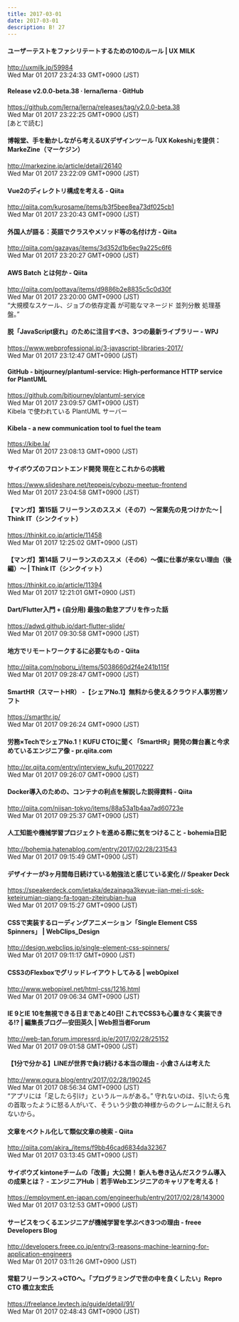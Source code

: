 ```yaml
---
title: 2017-03-01
date: 2017-03-01
description: B! 27
---
```


#### ユーザーテストをファシリテートするための10のルール | UX MILK
http://uxmilk.jp/59984<br>
Wed Mar 01 2017 23:24:33 GMT+0900 (JST)<br>


#### Release v2.0.0-beta.38 · lerna/lerna · GitHub
https://github.com/lerna/lerna/releases/tag/v2.0.0-beta.38<br>
Wed Mar 01 2017 23:22:25 GMT+0900 (JST)<br>
[あとで読む]


#### 博報堂、手を動かしながら考えるUXデザインツール ｢UX Kokeshi｣を提供：MarkeZine（マーケジン）
http://markezine.jp/article/detail/26140<br>
Wed Mar 01 2017 23:22:09 GMT+0900 (JST)<br>


#### Vue2のディレクトリ構成を考える - Qiita
http://qiita.com/kurosame/items/b3f5bee8ea73df025cb1<br>
Wed Mar 01 2017 23:20:43 GMT+0900 (JST)<br>


#### 外国人が語る：英語でクラスやメソッド等の名付け方 - Qiita
http://qiita.com/gazayas/items/3d352d1b6ec9a225c6f6<br>
Wed Mar 01 2017 23:20:27 GMT+0900 (JST)<br>


#### AWS Batch とは何か - Qiita
http://qiita.com/pottava/items/d9886b2e8835c5c0d30f<br>
Wed Mar 01 2017 23:20:00 GMT+0900 (JST)<br>
“大規模なスケール、ジョブの依存定義 が可能なマネージド 並列分散 処理基盤。”


#### 脱「JavaScript疲れ」のために注目すべき、3つの最新ライブラリー - WPJ
https://www.webprofessional.jp/3-javascript-libraries-2017/<br>
Wed Mar 01 2017 23:12:47 GMT+0900 (JST)<br>


#### GitHub - bitjourney/plantuml-service: High-performance HTTP service for PlantUML
https://github.com/bitjourney/plantuml-service<br>
Wed Mar 01 2017 23:09:57 GMT+0900 (JST)<br>
Kibela で使われている PlantUML サーバー


#### Kibela - a new communication tool to fuel the team
https://kibe.la/<br>
Wed Mar 01 2017 23:08:13 GMT+0900 (JST)<br>


#### サイボウズのフロントエンド開発 現在とこれからの挑戦
https://www.slideshare.net/teppeis/cybozu-meetup-frontend<br>
Wed Mar 01 2017 23:04:58 GMT+0900 (JST)<br>


#### 【マンガ】第15話 フリーランスのススメ（その7）～営業先の見つけかた～ | Think IT（シンクイット）
https://thinkit.co.jp/article/11458<br>
Wed Mar 01 2017 12:25:02 GMT+0900 (JST)<br>


#### 【マンガ】第14話 フリーランスのススメ（その6）～僕に仕事が来ない理由（後編）～ | Think IT（シンクイット）
https://thinkit.co.jp/article/11394<br>
Wed Mar 01 2017 12:21:01 GMT+0900 (JST)<br>


#### Dart/Flutter入門 + (自分用) 最強の勤怠アプリを作った話
https://adwd.github.io/dart-flutter-slide/<br>
Wed Mar 01 2017 09:30:58 GMT+0900 (JST)<br>


#### 地方でリモートワークするに必要なもの - Qiita
http://qiita.com/noboru_i/items/5038660d2f4e241b115f<br>
Wed Mar 01 2017 09:28:47 GMT+0900 (JST)<br>


#### SmartHR（スマートHR） -【シェアNo.1】無料から使えるクラウド人事労務ソフト
https://smarthr.jp/<br>
Wed Mar 01 2017 09:26:24 GMT+0900 (JST)<br>


#### 労務×TechでシェアNo.1！KUFU CTOに聞く「SmartHR」開発の舞台裏と今求めているエンジニア像 - pr.qiita.com
http://pr.qiita.com/entry/interview_kufu_20170227<br>
Wed Mar 01 2017 09:26:07 GMT+0900 (JST)<br>


#### Docker導入のための、コンテナの利点を解説した説得資料 - Qiita
http://qiita.com/niisan-tokyo/items/88a53a1b4aa7ad60723e<br>
Wed Mar 01 2017 09:25:37 GMT+0900 (JST)<br>


#### 人工知能や機械学習プロジェクトを進める際に気をつけること - bohemia日記
http://bohemia.hatenablog.com/entry/2017/02/28/231543<br>
Wed Mar 01 2017 09:15:49 GMT+0900 (JST)<br>


#### デザイナーが3ヶ月間毎日続けている勉強法と感じている変化 // Speaker Deck
https://speakerdeck.com/ietaka/dezainaga3keyue-jian-mei-ri-sok-keteirumian-qiang-fa-togan-ziteirubian-hua<br>
Wed Mar 01 2017 09:15:27 GMT+0900 (JST)<br>


#### CSSで実装するローディングアニメーション「Single Element CSS Spinners」 | WebClips_Design
http://design.webclips.jp/single-element-css-spinners/<br>
Wed Mar 01 2017 09:11:17 GMT+0900 (JST)<br>


#### CSS3のFlexboxでグリッドレイアウトしてみる | webOpixel
http://www.webopixel.net/html-css/1216.html<br>
Wed Mar 01 2017 09:06:34 GMT+0900 (JST)<br>


#### IE 9とIE 10を無視できる日まであと40日! これでCSS3も心置きなく実装できる!? | 編集長ブログ―安田英久 | Web担当者Forum
http://web-tan.forum.impressrd.jp/e/2017/02/28/25152<br>
Wed Mar 01 2017 09:01:58 GMT+0900 (JST)<br>


#### 【1分で分かる】LINEが世界で負け続ける本当の理由 - 小倉さんは考えた
http://www.ogura.blog/entry/2017/02/28/190245<br>
Wed Mar 01 2017 08:56:34 GMT+0900 (JST)<br>
“アプリには「足したら引け」というルールがある。” 守れないのは、引いたら鬼の首取ったように怒る人がいて、そういう少数の神様からのクレームに耐えられないから。


#### 文章をベクトル化して類似文章の検索 - Qiita
http://qiita.com/akira_/items/f9bb46cad6834da32367<br>
Wed Mar 01 2017 03:13:45 GMT+0900 (JST)<br>


#### サイボウズ kintoneチームの「改善」大公開！ 新人も巻き込んだスクラム導入の成果とは？ - エンジニアHub｜若手Webエンジニアのキャリアを考える！
https://employment.en-japan.com/engineerhub/entry/2017/02/28/143000<br>
Wed Mar 01 2017 03:12:53 GMT+0900 (JST)<br>


#### サービスをつくるエンジニアが機械学習を学ぶべき3つの理由 - freee Developers Blog
http://developers.freee.co.jp/entry/3-reasons-machine-learning-for-application-engineers<br>
Wed Mar 01 2017 03:11:26 GMT+0900 (JST)<br>


#### 常駐フリーランス→CTOへ。「プログラミングで世の中を良くしたい」Repro CTO 橋立友宏氏
https://freelance.levtech.jp/guide/detail/91/<br>
Wed Mar 01 2017 02:48:43 GMT+0900 (JST)<br>


